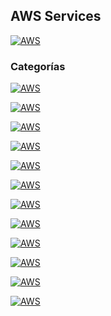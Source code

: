 ## AWS Services
[![AWS](https://img.shields.io/badge/AWS_Services-ff9900?style=for-the-badge&logo=amazon&logoColor=white&labelColor=101010)](https://github.com/Alberto-mt/AWS/blob/main/AWS%20Services/AWS_Services.md)

### Categorías
  [![AWS](https://img.shields.io/badge/Gestion_de_Identidad_Conformidad_y_Seguridad-447ac0?style=for-the-badge&logo=amazon&logoColor=white&labelColor=101010)](https://github.com/Alberto-mt/AWS/blob/main/AWS%20Services/Categorias/Gestion_de_Identidad-Conformidad-Seguridad.md)
  
[![AWS](https://img.shields.io/badge/EC2_Elastic_Cloud_Computing-c044b8?style=for-the-badge&logo=amazon&logoColor=white&labelColor=101010)](https://github.com/Alberto-mt/AWS/blob/main/AWS%20Services/Categorias/EC2_Elastic_Cloud_Computing.md)

[![AWS](https://img.shields.io/badge/EBS_Elastic_Block_Store-c08a44?style=for-the-badge&logo=amazon&logoColor=white&labelColor=101010)](https://github.com/Alberto-mt/AWS/blob/main/AWS%20Services/Categorias/EBS_Elastic_Block_Store.md)

[![AWS](https://img.shields.io/badge/ELB_Elastic_Load_Balancer-44c04c?style=for-the-badge&logo=amazon&logoColor=white&labelColor=101010)](https://github.com/Alberto-mt/AWS/blob/main/AWS%20Services/Categorias/ELB_Elastic_Load_Balancer.md)

[![AWS](https://img.shields.io/badge/Auto_Scaling-447ac0?style=for-the-badge&logo=amazon&logoColor=white&labelColor=101010)](https://github.com/Alberto-mt/AWS/blob/main/AWS%20Services/Categorias/Auto_Scaling.md)

[![AWS](https://img.shields.io/badge/VPC_Redes_en_AWS-c044b8?style=for-the-badge&logo=amazon&logoColor=white&labelColor=101010)](https://github.com/Alberto-mt/AWS/blob/main/AWS%20Services/Categorias/VPC_Redes_en_AWS.md)

[![AWS](https://img.shields.io/badge/S3_Simple_Storage_Service.md-c08a44?style=for-the-badge&logo=amazon&logoColor=white&labelColor=101010)](https://github.com/Alberto-mt/AWS/blob/main/AWS%20Services/Categorias/S3_Simple_Storage_Service.md)

[![AWS](https://img.shields.io/badge/Monitorizacion-44c04c?style=for-the-badge&logo=amazon&logoColor=white&labelColor=101010)](https://github.com/Alberto-mt/AWS/blob/main/AWS%20Services/Categorias/Monitorizacion.md)

[![AWS](https://img.shields.io/badge/BBDD_en_AWS-447ac0?style=for-the-badge&logo=amazon&logoColor=white&labelColor=101010)](https://github.com/Alberto-mt/AWS/blob/main/AWS%20Services/Categorias/BBDD_en_AWS.md)

[![AWS](https://img.shields.io/badge/Lambda-c044b8?style=for-the-badge&logo=amazon&logoColor=white&labelColor=101010)](https://github.com/Alberto-mt/AWS/blob/main/AWS%20Services/Categorias/Lambda.md)

[![AWS](https://img.shields.io/badge/SNS-c08a44?style=for-the-badge&logo=amazon&logoColor=white&labelColor=101010)](https://github.com/Alberto-mt/AWS/blob/main/AWS%20Services/Categorias/SNS.md)

[![AWS](https://img.shields.io/badge/Integracion_Continua_CI_CD-44c04c?style=for-the-badge&logo=amazon&logoColor=white&labelColor=101010)](https://github.com/Alberto-mt/AWS/blob/main/AWS%20Services/Categorias/Integracion_Continua_CI_CD.md)

